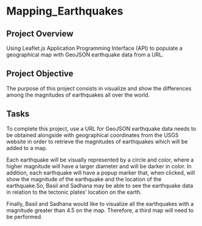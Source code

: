 # Mapping_Earthquakes

## Project Overview
Using Leaflet.js Application Programming Interface (API) to populate a geographical map with GeoJSON earthquake data from a URL.

## Project Objective
The purpose of this project consists in visualize and show the differences among the magnitudes of earthquakes all over the world.

## Tasks
To complete this project, use a URL for GeoJSON earthquake data needs to be obtained alongside with geographical coordinates from the USGS website in order to retrieve the magnitudes of earthquakes which will be added to a map. 

Each earthquake will be visually represented by a circle and color, where a higher magnitude will have a larger diameter and will be darker in color. In addition, each earthquake will have a popup marker that, when clicked, will show the magnitude of the earthquake and the location of the earthquake.So, Basil and Sadhana may be able to see the earthquake data in relation to the tectonic plates’ location on the earth. 

Finally, Basil and Sadhana would like to visualize all the earthquakes with a magnitude greater than 4.5 on the map. Therefore, a third map will need to be performed. 


